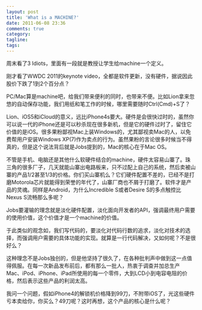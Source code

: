 ```yaml
---
layout: post
title: 'What is a MACHINE?'
date: 2011-06-08 23:36
comments: true
category: 
tagline: 
tags:
---
```

    

周末看了3 Idiots，里面有一段就是教授让学生给machine一个定义。

刚才看了WWDC 2011的keynote video，全都是软件更新，没有硬件，据说因此股价下跌了1到2个百分点？

PC/Mac算是machine吧，给我们带来便利的同时，也带来不便。比如Lion拿来忽悠的自动保存功能，我们用纸和笔工作的时候，哪里需要随时Ctrl(Cmd)+S了？

Lion、iOS5和iCloud的意义，远比iPhone4s要大。硬件是会很快过时的，虽然你可以说一代的iPhone还是可以秒杀现在很多新机，但是它的硬件过时了，留住它价值的是iOS。很多果粉鄙视Mac上装Windows的，尤其鄙视卖Mac的人，以免费帮用户安装Windows XP(7)作为卖点的行为。虽然果粉的言论很多时候当不得真的，但是这个说法背后就是Jobs提到的，Mac的核心在于Mac OS。

不管是手机、电脑还是其他什么软硬件结合的machine，硬件太容易山寨了。珠三角的很多厂子，几天就能山寨出电路板来，只不过配上自己的系统，然后卖被山寨的产品1/2甚至1/3的价格。你们买山寨机么？它们硬件配置不差的，已经不是打磨Motorola芯片就能得到荣誉的年代了，山寨厂商也不屑于打磨了。软件才是产品的灵魂。同样是Android，为什么Incredible S或者Desire S的多点触控比Nexus S流畅那么多呢？

Jobs要灌输的理念就是淡化硬件配置，淡化面向开发者的API，强调最终用户需要的使用价值，这个价值才是一个machine的价值。

于此类似的观念如，我们写代码的，要淡化对代码行数的追求，淡化对技术的选择，而强调用户需要的具体功能的实现。就算是一行代码解决，又如何呢？不是很好么？

这种理念不是Jobs独创的，但是他坚持了很久了，在各种批判声中做到这一点值得佩服。在每一次新品发布前后，都有那么一批人，热衷于调查并加总生产Mac、iPod、iPhone、iPad所使用的每一个零件，大到LCD小到电容电阻的价格，然后表示这些产品的利润太高。

我问一个问题，假如iPhone4的解锁机价格降到99刀，不附带iOS了，光这些硬件亏本卖给你，你买么？49刀呢？这时再想，这个产品的核心是什么呢？
